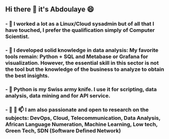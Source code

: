 ## Hi there 👋  it's  Abdoulaye 😄

### - 🔭 I worked a lot as a Linux/Cloud sysadmin but of all that I have touched, I prefer the qualification simply of Computer Scientist.


### - 🌱 I developed solid knowledge in data analysis: My favorite tools remain: Python + SQL and Metabase or Grafana for visualization. However, the essential skill in this sector is not the tool but the knowledge of the business to analyze to obtain the best insights.

### - 🤔 Python is my Swiss army knife. I use it for scripting, data analysis, data mining and for API service.


### - 💬 👯 📫  I am also passionate and open to research on the subjects: DevOps, Cloud, Telecommunication, Data Analysis, African Language Numeration, Machine Learning, Low tech, Green Tech, SDN (Software Defined Network)

<!--
**bylaye/bylaye** is a ✨ _special_ ✨ repository because its `README.md` (this file) appears on your GitHub profile.

Here are some ideas to get you started:

- 🔭 I worked a lot as a Linux/Cloud sysadmin but of all that I have touched, I prefer the qualification simply of Computer Scientist.
- 🌱 I developed solid knowledge in data analysis:
      My favorite tools remain: Python + SQL and Metabase or Grafana for visualization.
      However, the essential skill in this sector is not the tool but the knowledge of the business to analyze to obtain the best insights.

- 🌱 Python is my Swiss army knife. I use it for scripting, data analysis, data mining and for API service.
- 👯 I’m looking to collaborate on ...
- 🤔 I’m looking for help with ...
- 💬 👯 📫  I am also passionate and open to research on the subjects: DevOps, Cloud, Telecommunication, 
    Data Analysis, African Language Numeration, Machine Learning, Low tech, Green Tech, SDN (Software Defined Network)
-->
